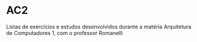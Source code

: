 # AC2
Listas de exercícios e estudos desenvolvidos durante a matéria Arquitetura de Computadores 1, com o professor Romanelli
